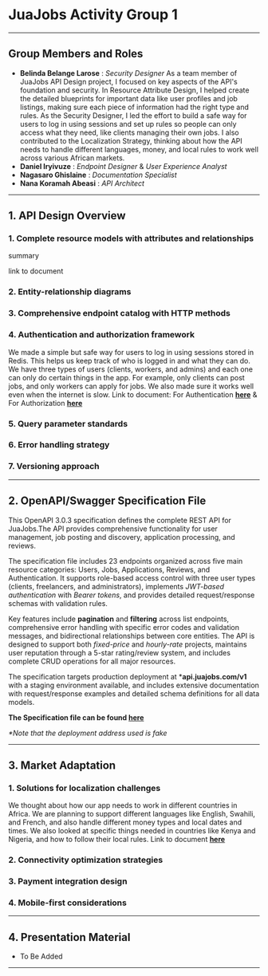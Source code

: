 # JuaJobs Activity Group 1
---

## Group Members and Roles

- **Belinda Belange Larose** : *Security Designer*
As a team member of JuaJobs API Design project, I focused on key aspects of the API's foundation and security. In Resource Attribute Design, I helped create the detailed blueprints for important data like user profiles and job listings, making sure each piece of information had the right type and rules. As the Security Designer, I led the effort to build a safe way for users to log in using sessions and set up rules so people can only access what they need, like clients managing their own jobs. I also contributed to the Localization Strategy, thinking about how the API needs to handle different languages, money, and local rules to work well across various African markets.
- **Daniel Iryivuze** : *Endpoint Designer* & *User Experience Analyst*
- **Nagasaro Ghislaine** : *Documentation Specialist*
- **Nana Koramah Abeasi** : *API Architect*

---

## 1. API Design Overview

### 1. Complete resource models with attributes and relationships
summary

link to document
### 2. Entity-relationship diagrams
### 3. Comprehensive endpoint catalog with HTTP methods
### 4. Authentication and authorization framework 

  We made a simple but safe way for users to log in using sessions stored in Redis. This helps us keep track of who is logged in and what they can do. We have three types of users (clients, workers, and admins) and each one can only do certain things in the app. For example, only clients can post jobs, and only workers can apply for jobs. We also made sure it works well even when the internet is slow. Link to document: For Authentication **[here](phase_4/authentication.md)** & For Authorization **[here](phase_4/authorization.md)**

### 5. Query parameter standards
### 6. Error handling strategy
### 7. Versioning approach

---

## 2. OpenAPI/Swagger Specification File

This OpenAPI 3.0.3 specification defines the complete REST API for JuaJobs.The API provides comprehensive functionality for user management, job posting and discovery, application processing, and reviews.

The specification file includes 23 endpoints organized across five main resource categories: Users, Jobs, Applications, Reviews, and Authentication. It supports role-based access control with three user types (clients, freelancers, and administrators), implements *JWT-based authentication* with *Bearer tokens*, and provides detailed request/response schemas with validation rules.

Key features include **pagination** and **filtering** across list endpoints, comprehensive error handling with specific error codes and validation messages, and bidirectional relationships between core entities. The API is designed to support both *fixed-price* and *hourly-rate* projects, maintains user reputation through a 5-star rating/review system, and includes complete CRUD operations for all major resources.

The specification targets production deployment at ***api.juajobs.com/v1** with a staging environment available, and includes extensive documentation with request/response examples and detailed schema definitions for all data models.

**The Specification file can be found [here](phase_3/OpenAPI_file.yaml)**

_*Note that the deployment address used is fake_

---

## 3. Market Adaptation

### 1. Solutions for localization challenges
We thought about how our app needs to work in different countries in Africa. We are planning to support different languages like English, Swahili, and French, and also handle different money types and local dates and times. We also looked at specific things needed in countries like Kenya and Nigeria, and how to follow their local rules. Link to document **[here](phase_5/localization.md)**
### 2. Connectivity optimization strategies
### 3. Payment integration design
### 4. Mobile-first considerations

---

## 4. Presentation Material

- To Be Added

---

